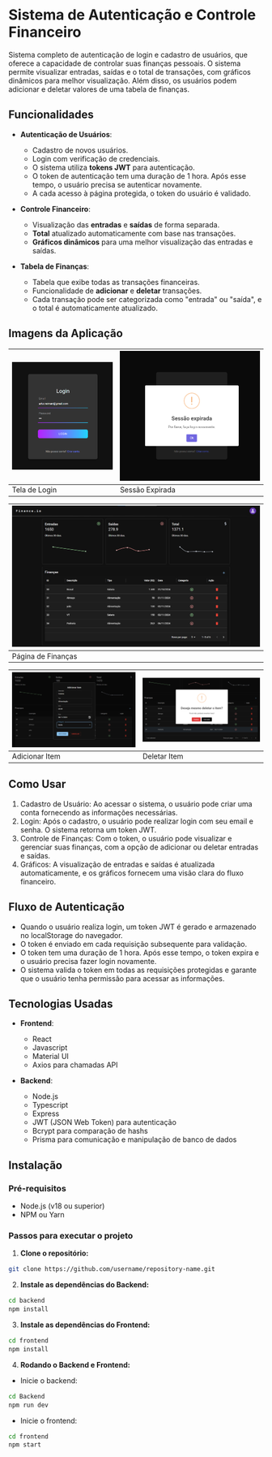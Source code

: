 # Sistema de Autenticação e Controle Financeiro

Sistema completo de autenticação de login e cadastro de usuários, que oferece
a capacidade de controlar suas finanças pessoais.
O sistema permite visualizar entradas, saídas e o total de transações,
com gráficos dinâmicos para melhor visualização.
Além disso, os usuários podem adicionar e deletar
valores de uma tabela de finanças.

## Funcionalidades

- **Autenticação de Usuários**:

  - Cadastro de novos usuários.
  - Login com verificação de credenciais.
  - O sistema utiliza **tokens JWT** para autenticação.
  - O token de autenticação tem uma duração de 1 hora. Após esse tempo, o usuário precisa se autenticar novamente.
  - A cada acesso à página protegida, o token do usuário é validado.

- **Controle Financeiro**:

  - Visualização das **entradas** e **saídas** de forma separada.
  - **Total** atualizado automaticamente com base nas transações.
  - **Gráficos dinâmicos** para uma melhor visualização das entradas e saídas.

- **Tabela de Finanças**:
  - Tabela que exibe todas as transações financeiras.
  - Funcionalidade de **adicionar** e **deletar** transações.
  - Cada transação pode ser categorizada como "entrada" ou "saída", e o total é automaticamente atualizado.

## Imagens da Aplicação

| ![Tela de Login](assets/login.png) | ![Sessão Expirada](assets/expirada.png) |
| ----------------------------------- | --------------------------------------- |
| Tela de Login                       | Sessão Expirada                        |

| ![Pagina de Financas](assets/homePage.png) |
| -------------------------------------------------------------------------- |
|           Página de Finanças         |

| ![Tela de Login](assets/adicionarItem.png) | ![Sessão Expirada](assets/deletarItem.png) |
| ----------------------------------- | --------------------------------------- |
| Adicionar Item                       | Deletar Item                       |


## Como Usar

1. Cadastro de Usuário: Ao acessar o sistema, o usuário pode criar uma conta fornecendo as informações necessárias.
2. Login: Após o cadastro, o usuário pode realizar login com seu email e senha. O sistema retorna um token JWT.
3. Controle de Finanças: Com o token, o usuário pode visualizar e gerenciar suas finanças, com a opção de adicionar ou deletar entradas e saídas.
4. Gráficos: A visualização de entradas e saídas é atualizada automaticamente, e os gráficos fornecem uma visão clara do fluxo financeiro.

## Fluxo de Autenticação

- Quando o usuário realiza login, um token JWT é gerado e armazenado no localStorage do navegador.
- O token é enviado em cada requisição subsequente para validação.
- O token tem uma duração de 1 hora. Após esse tempo, o token expira e o usuário precisa fazer login novamente.
- O sistema valida o token em todas as requisições protegidas e garante que o usuário tenha permissão para acessar as informações.

## Tecnologias Usadas

- **Frontend**:

  - React
  - Javascript
  - Material UI
  - Axios para chamadas API

- **Backend**:
  - Node.js
  - Typescript
  - Express
  - JWT (JSON Web Token) para autenticação
  - Bcrypt para comparação de hashs
  - Prisma para comunicação e manipulação de banco de dados

## Instalação

### Pré-requisitos

- Node.js (v18 ou superior)
- NPM ou Yarn

### Passos para executar o projeto

1. **Clone o repositório:**

```bash
git clone https://github.com/username/repository-name.git
```

2. **Instale as dependências do Backend:**

```bash
cd backend
npm install
```

3. **Instale as dependências do Frontend:**

```bash
cd frontend
npm install
```

4. **Rodando o Backend e Frontend:**

- Inicie o backend:

```bash
cd Backend
npm run dev
```

- Inicie o frontend:

```bash
cd frontend
npm start
```
